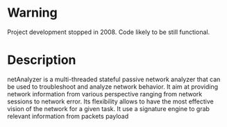# Warning
Project development stopped in 2008. Code likely to be still functional.

# Description
netAnalyzer is a multi-threaded stateful  passive network analyzer that can be used to troubleshoot and analyze network behavior. It aim at providing network information from various perspective ranging from network sessions to network error. Its flexibility allows to have the most effective vision of the network for a given task. It use a signature engine to grab relevant information from packets payload
